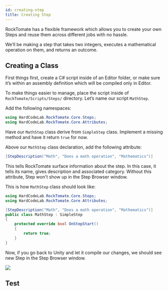 ```yaml
---
id: creating-step
title: Creating Step
---
```


RockTomate has a flexible framework which allows you to create your own Steps and reuse them across different jobs with no hassle.

We’ll be making a step that takes two integers, executes a mathematical operation on them, and returns an outcome.

## Creating a Class

First things first, create a C# script inside of an Editor folder, or make sure it’s within an assembly definition which will be compiled only in Editor. 

To make things easier to manage, place the script inside of `RockTomate/Scripts/Steps/` directory. Let’s name our script `MathStep`.

Add the following namespaces:

```csharp
using HardCodeLab.RockTomate.Core.Steps;
using HardCodeLab.RockTomate.Core.Attributes;
```

Have our `MathStep` class derive from `SimpleStep` class. Implement a missing method and have it return `true` for now.

Above our `MathStep` class declaration, add the following attribute:

```csharp
[StepDescription("Math", "Does a math operation", "Mathematics")]
```

This tells RockTomate surface information about the step. In this case, it tells its name, gives description and associated category. Without this attribute, Step won't show up in the Step Browser window.

This is how `MathStep` class should look like:

```csharp
using HardCodeLab.RockTomate.Core.Steps;
using HardCodeLab.RockTomate.Core.Attributes;

[StepDescription("Math", "Does a math operation", "Mathematics")]
public class MathStep : SimpleStep
{
    protected override bool OnStepStart()
    {
        return true;
    }
}
```

Now, if you go back to Unity and let it compile our changes, we should see new Step in the Step Browser window.

![](/products/rocktomate/assets/advanced/new-step-in-step-browser-window.png)

## Test